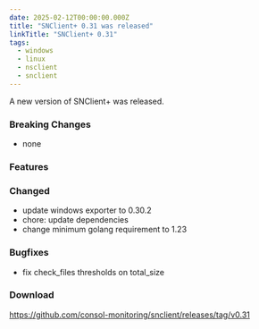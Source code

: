 ```yaml
---
date: 2025-02-12T00:00:00.000Z
title: "SNClient+ 0.31 was released"
linkTitle: "SNClient+ 0.31"
tags:
  - windows
  - linux
  - nsclient
  - snclient
---
```

A new version of SNClient+ was released.

### Breaking Changes

* none

### Features


### Changed

* update windows exporter to 0.30.2
* chore: update dependencies
* change minimum golang requirement to 1.23

### Bugfixes

* fix check_files thresholds on total_size

### Download

<https://github.com/consol-monitoring/snclient/releases/tag/v0.31>
